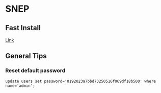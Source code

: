 # SNEP

## Fast Install

[Link](./snep-install.md)

## General Tips

### Reset default password

```
update users set password='0192023a7bbd73250516f069df18b500' where name='admin';
```
